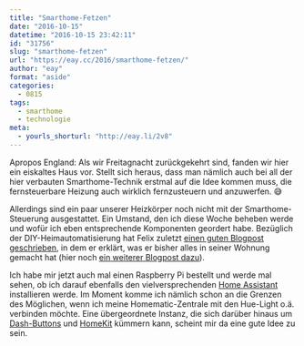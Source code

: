 ```yaml
---
title: "Smarthome-Fetzen"
date: "2016-10-15"
datetime: "2016-10-15 23:42:11"
id: "31756"
slug: "smarthome-fetzen"
url: "https://eay.cc/2016/smarthome-fetzen/"
author: "eay"
format: "aside"
categories:
  - 0815
tags:
  - smarthome
  - technologie
meta:
  - yourls_shorturl: "http://eay.li/2v8"
---
```


Apropos England: Als wir Freitagnacht zurückgekehrt sind, fanden wir hier ein eiskaltes Haus vor. Stellt sich heraus, dass man nämlich auch bei all der hier verbauten Smarthome-Technik erstmal auf die Idee kommen muss, die fernsteuerbare Heizung auch wirklich fernzusteuern und anzuwerfen. 😅

Allerdings sind ein paar unserer Heizkörper noch nicht mit der Smarthome-Steuerung ausgestattet. Ein Umstand, den ich diese Woche beheben werde und wofür ich eben entsprechende Komponenten geordert habe. Bezüglich der DIY-Heimautomatisierung hat Felix zuletzt [einen guten Blogpost geschrieben](http://wirres.net/article/articleview/10273/1/6/), in dem er erklärt, was er bisher alles in seiner Wohnung gemacht hat (hier noch [ein weiterer Blogpost dazu](http://wirres.net/article/articleview/10294/1/6/)).

Ich habe mir jetzt auch mal einen Raspberry Pi bestellt und werde mal sehen, ob ich darauf ebenfalls den vielversprechenden [Home Assistant](https://home-assistant.io/) installieren werde. Im Moment komme ich nämlich schon an die Grenzen des Möglichen, wenn ich meine Homematic-Zentrale mit den Hue-Light o.ä. verbinden möchte. Eine übergeordnete Instanz, die sich darüber hinaus um [Dash-Buttons](https://github.com/maddox/dasher) und [HomeKit](https://github.com/nfarina/homebridge) kümmern kann, scheint mir da eine gute Idee zu sein.
